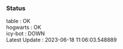 ### Status


table : OK  
hogwarts : OK  
icy-bot : DOWN  
Latest Update : 2023-06-18 11:06:03.548889
